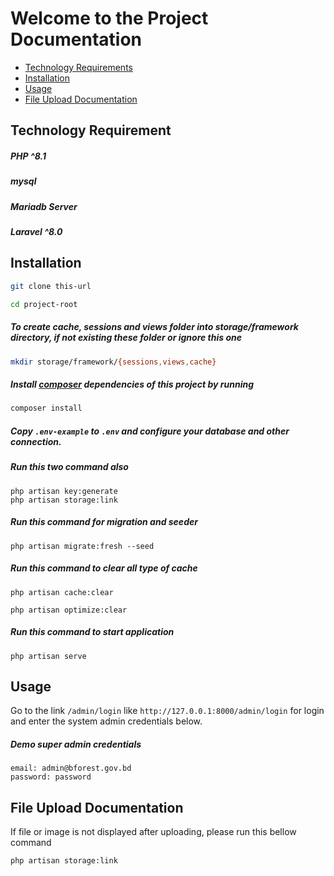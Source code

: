 # Welcome to the Project Documentation

- [Technology Requirements](#Technology-Requirements)
- [Installation](#installation)
- [Usage](#usage)
- [File Upload Documentation](#file-upload-documentation)



## Technology Requirement


##### PHP ^8.1
##### mysql
##### Mariadb Server
##### Laravel ^8.0

## Installation

```sh
git clone this-url
```

```sh
cd project-root
```

##### To create cache, sessions and views folder into storage/framework directory, if not existing these folder or ignore this one

```sh
mkdir storage/framework/{sessions,views,cache}
```

##### Install [composer](https://getcomposer.org/) dependencies of this project by running

```sh
composer install
```

##### Copy `.env-example` to `.env` and configure your database and other connection.

##### Run this two command also

```shell
php artisan key:generate
php artisan storage:link 
```

##### Run this command for migration and seeder

```shell
php artisan migrate:fresh --seed
```


##### Run this command to clear all type of cache

```shell
php artisan cache:clear
```

```shell
php artisan optimize:clear
```


##### Run this command to start application

```shell
php artisan serve
```

## Usage

Go to the link `/admin/login` like `http://127.0.0.1:8000/admin/login` for login and enter the system admin credentials below.

##### Demo super admin credentials

```shell
email: admin@bforest.gov.bd
password: password
```

## File Upload Documentation

If file or image is not displayed after uploading, please run this bellow command

```shell
php artisan storage:link 
```
